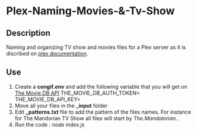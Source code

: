 # Plex-Naming-Movies-&-Tv-Show

## Description
Naming and organizing TV show and movies files for a Plex server as it is discribed on [plex documentation](https://support.plex.tv/articles/naming-and-organizing-your-tv-show-files/).

## Use 
1. Create a **congif.env** and add the following variable that you will get on [The Movie DB API](https://www.themoviedb.org/documentation/api)
THE_MOVIE_DB_AUTH_TOKEN=
THE_MOVIE_DB_API_KEY=
2. Move all your files in the **_input** folder
3. Edit **\_patterns.txt** file to add the pattern of the files names. For instance for The Mandorian TV Show all files will start by _The.Mandalorian._.
4. Run the code : _node index.js_

